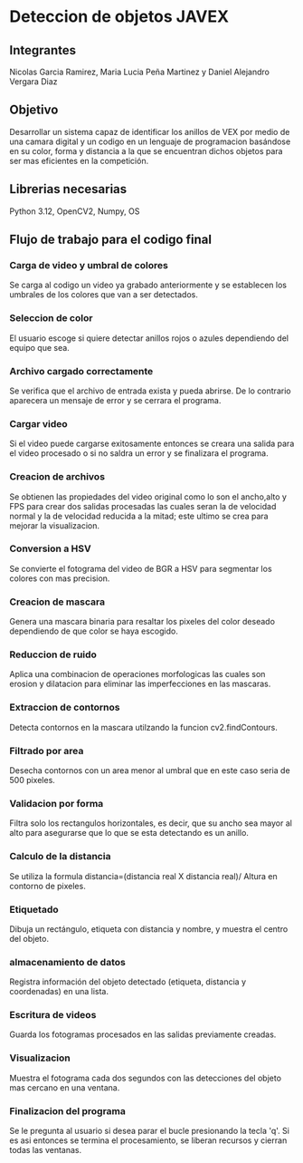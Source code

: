 # Deteccion de objetos JAVEX
## Integrantes
Nicolas Garcia Ramirez, Maria Lucia Peña Martinez y Daniel Alejandro Vergara Diaz
## Objetivo
Desarrollar un sistema capaz de identificar los anillos de VEX por medio de una camara digital y un codigo en un lenguaje de programacion basándose en su color, forma y distancia a la que se encuentran dichos objetos para ser mas eficientes en la competición.
## Librerias necesarias
Python 3.12, OpenCV2, Numpy, OS
## Flujo de trabajo para el codigo final
### Carga de video y umbral de colores
Se carga al codigo un video ya grabado anteriormente y se establecen los umbrales de los colores que van a ser detectados.
### Seleccion de color
El usuario escoge si quiere detectar anillos rojos o azules dependiendo del equipo que sea.
### Archivo cargado correctamente
Se verifica que el archivo de entrada exista y pueda abrirse. De lo contrario aparecera un mensaje de error y se cerrara el programa.
### Cargar video
Si el video puede cargarse exitosamente entonces se creara una salida para el video procesado o si no saldra un error y se finalizara el programa.
### Creacion de archivos
Se obtienen las propiedades del video original como lo son el ancho,alto y FPS para crear dos salidas procesadas las cuales seran la de velocidad normal y la de velocidad reducida a la mitad; este ultimo se crea para mejorar la visualizacion.
### Conversion a HSV
Se convierte el fotograma del video de BGR a HSV para segmentar los colores con mas precision.
### Creacion de mascara
Genera una mascara binaria para resaltar los pixeles del color deseado dependiendo de que color se haya escogido.
### Reduccion de ruido
Aplica una combinacion de operaciones morfologicas las cuales son erosion y dilatacion para eliminar las imperfecciones en las mascaras.
### Extraccion de contornos
Detecta contornos en la mascara utilzando la funcion cv2.findContours.
### Filtrado por area
Desecha contornos con un area menor al umbral que en este caso seria de 500 pixeles.
### Validacion por forma 
Filtra solo los rectangulos horizontales, es decir, que su ancho sea mayor al alto para asegurarse que lo que se esta detectando es un anillo.
### Calculo de la distancia
Se utiliza la formula distancia=(distancia real X distancia real)/ Altura en contorno de pixeles.
### Etiquetado 
Dibuja un rectángulo, etiqueta con distancia y nombre, y muestra el centro del objeto.
### almacenamiento de datos
Registra información del objeto detectado (etiqueta, distancia y coordenadas) en una lista.
### Escritura de videos
Guarda los fotogramas procesados en las salidas previamente creadas.
### Visualizacion 
Muestra el fotograma cada dos segundos con las detecciones del objeto mas cercano en una ventana.
### Finalizacion del programa 
Se le pregunta al usuario si desea parar el bucle presionando la tecla 'q'. Si es asi entonces se termina el procesamiento, se liberan recursos y cierran todas las ventanas.
